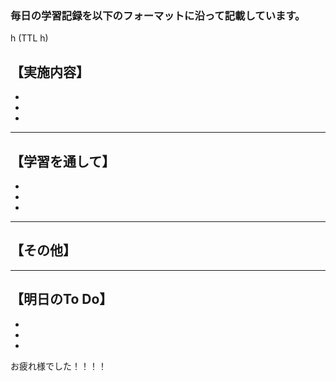 
### 毎日の学習記録を以下のフォーマットに沿って記載しています。



h (TTL h)


## 【実施内容】
-
-
-


***

## 【学習を通して】
-
-
-





***

## 【その他】





***


## 【明日のTo Do】
-
-
-

お疲れ様でした！！！！

